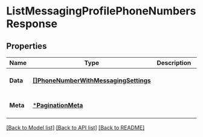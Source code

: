 # ListMessagingProfilePhoneNumbersResponse

## Properties
Name | Type | Description | Notes
------------ | ------------- | ------------- | -------------
**Data** | [**[]PhoneNumberWithMessagingSettings**](PhoneNumberWithMessagingSettings.md) |  | [optional] [default to null]
**Meta** | [***PaginationMeta**](PaginationMeta.md) |  | [optional] [default to null]

[[Back to Model list]](../README.md#documentation-for-models) [[Back to API list]](../README.md#documentation-for-api-endpoints) [[Back to README]](../README.md)

